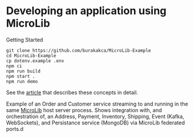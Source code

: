 # Developing an application using MicroLib

Getting Started

```shell
git clone https://github.com/burakakca/MicroLib-Example
cd MicroLib-Example
cp dotenv.example .env
npm ci
npm run build
npm start .
npm run demo
```

See the [article](https://trmidboe.medium.com/discounting-the-microservice-premium-a95311c61367) that describes these concepts in detail.

Example of an Order and Customer service streaming to and running in the same [MicroLib](https://github.com/burakakca/MicroLib) host server process. Shows integration with, and orchestration of, an Address, Payment, Inventory, Shipping, Event (Kafka, WebSockets), and Persistance service (MongoDB) via MicroLib federated ports.d
